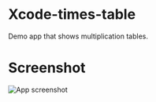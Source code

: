 # Xcode-times-table
Demo app that shows multiplication tables.

# Screenshot
![App screenshot](https://www.dropbox.com/s/lt3a9rf8esqa2mx/IMG_0681.jpg?raw=1)

